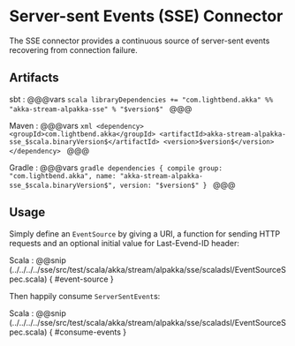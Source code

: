# Server-sent Events (SSE) Connector

The SSE connector provides a continuous source of server-sent events recovering from connection failure.

## Artifacts

sbt
:   @@@vars
    ```scala
    libraryDependencies += "com.lightbend.akka" %% "akka-stream-alpakka-sse" % "$version$"
    ```
    @@@

Maven
:   @@@vars
    ```xml
    <dependency>
      <groupId>com.lightbend.akka</groupId>
      <artifactId>akka-stream-alpakka-sse_$scala.binaryVersion$</artifactId>
      <version>$version$</version>
    </dependency>
    ```
    @@@

Gradle
:   @@@vars
    ```gradle
    dependencies {
      compile group: "com.lightbend.akka", name: "akka-stream-alpakka-sse_$scala.binaryVersion$", version: "$version$"
    }
    ```
    @@@

## Usage

Simply define an `EventSource` by giving a URI, a function for sending HTTP requests and an optional initial value for Last-Evend-ID header:  

Scala
: @@snip (../../../../sse/src/test/scala/akka/stream/alpakka/sse/scaladsl/EventSourceSpec.scala) { #event-source }

Then happily consume `ServerSentEvent`s:

Scala
: @@snip (../../../../sse/src/test/scala/akka/stream/alpakka/sse/scaladsl/EventSourceSpec.scala) { #consume-events }
